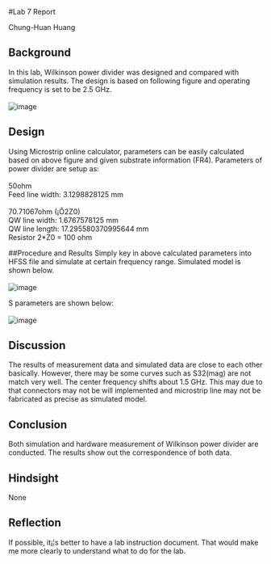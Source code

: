 #Lab 7 Report

Chung-Huan Huang

## Background
In this lab, Wilkinson power divider was designed and compared with simulation results. The design is based on following figure and operating frequency is set to be 2.5 GHz.<br>
<br>![image](https://github.com/CourseReps/ECEN452-Spring2016/blob/master/Students/tim721w/Lab7/Wilkinson_equivalent_circuit.png)<br>

## Design
Using Microstrip online calculator, parameters can be easily calculated based on above figure and given substrate information (FR4). Parameters of power divider are setup as:<br>
<br>50ohm<br>
Feed line width: 3.1298828125 mm<br>
<br>70.71067ohm (¡Ô2Z0)<br>
QW line width: 1.6767578125 mm<br>
QW line length: 17.295580370995644 mm<br>
Resistor 2*Z0  = 100 ohm<br>

##Procedure and Results
Simply key in above calculated parameters into HFSS file and simulate at certain frequency range. Simulated model is shown below.<br>
<br>![image](https://github.com/CourseReps/ECEN452-Spring2016/blob/master/Students/tim721w/Lab7/model.png)<br>

S parameters are shown below:<br>
<br>![image](https://github.com/CourseReps/ECEN452-Spring2016/blob/master/Students/tim721w/Lab7/Wilkinson_S_dB.png)<br>


## Discussion
The results of measurement data and simulated data are close to each other basically. However, there may be some curves such as S32(mag) are not match very well. The center frequency shifts about 1.5 GHz. This may due to that connectors may not be will implemented and microstrip line may not be fabricated as precise as simulated model.<br>

## Conclusion
Both simulation and hardware measurement of Wilkinson power divider are conducted. The results show out the correspondence of both data.<br>

## Hindsight
None<br>

## Reflection
If possible, it¡¦s better to have a lab instruction document. That would make me more clearly to understand what to do for the lab.<br>
